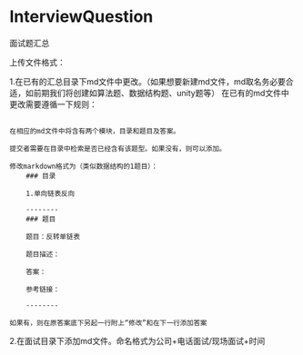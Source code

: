 # InterviewQuestion

面试题汇总



上传文件格式：

1.在已有的汇总目录下md文件中更改。（如果想要新建md文件，md取名务必要合适，如前期我们将创建如算法题、数据结构题、unity题等）
在已有的md文件中更改需要遵循一下规则：

```

在相应的md文件中将含有两个模块，目录和题目及答案。

提交者需要在目录中检索是否已经含有该题型。如果没有，则可以添加。

修改markdown格式为（类似数据结构的1题目）：
	### 目录

	1.单向链表反向

	--------
	### 题目

	题目：反转单链表

	题目描述：

	答案：

	参考链接：

	--------
	
如果有，则在原答案底下另起一行附上“修改”和在下一行添加答案

```

2.在面试目录下添加md文件。命名格式为公司+电话面试/现场面试+时间

